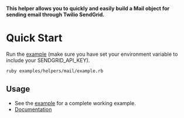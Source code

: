 **This helper allows you to quickly and easily build a Mail object for sending email through Twilio SendGrid.**

# Quick Start

Run the [example](https://github.com/sendgrid/sendgrid-ruby/tree/master/examples/helpers/mail) (make sure you have set your environment variable to include your SENDGRID_API_KEY).

```bash
ruby examples/helpers/mail/example.rb
```

## Usage

- See the [example](https://github.com/sendgrid/sendgrid-ruby/tree/master/examples/helpers/mail) for a complete working example.
- [Documentation](https://sendgrid.com/docs/API_Reference/Web_API_v3/Mail/index.html)
